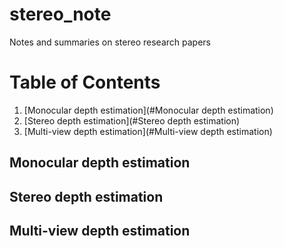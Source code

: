 # stereo_note
Notes and summaries on stereo research papers

# Table of Contents
1. [Monocular depth estimation](#Monocular depth estimation)
2. [Stereo depth estimation](#Stereo depth estimation)
3. [Multi-view depth estimation](#Multi-view depth estimation)


## Monocular depth estimation
## Stereo depth estimation
## Multi-view depth estimation
